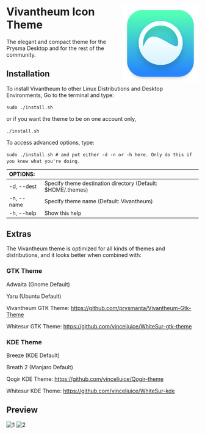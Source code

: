 <img src="https://github.com/prysmanta/Vivantheum-Icon-Theme/blob/master/preview02.png" alt="Logo" align="right" /> Vivantheum Icon Theme
======

The elegant and compact theme for the Prysma Desktop and for the rest of the community.

## Installation

To install Vivantheum to other Linux Distributions and Desktop Environments, Go to the terminal and type:

`sudo ./install.sh`

or if you want the theme to be on one account only,

`./install.sh`

To access advanced options, type:

`sudo ./install.sh # and put either -d -n or -h here. Only do this if you know what you're doing.`

|  OPTIONS:           | |
|:--------------------|:-------------|
|-d, --dest           | Specify theme destination directory (Default: $HOME/.themes)|
|-n, --name           | Specify theme name (Default: Vivantheum)|
|-h, --help           | Show this help|

## Extras
The Vivantheum theme is optimized for all kinds of themes and distributions, and it looks better when combined with:

### GTK Theme

Adwaita (Gnome Default)

Yaru (Ubuntu Default)

Vivantheum GTK Theme: https://github.com/prysmanta/Vivantheum-Gtk-Theme

Whitesur GTK Theme: https://github.com/vinceliuice/WhiteSur-gtk-theme

### KDE Theme

Breeze (KDE Default)

Breath 2 (Manjaro Default)

Qogir KDE Theme: https://github.com/vinceliuice/Qogir-theme

Whitesur KDE Theme: https://github.com/vinceliuice/WhiteSur-kde

## Preview
![1](preview.png)
![2](preview01.png)

